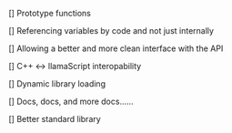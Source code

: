 [] Prototype functions

[] Referencing variables by code and not just internally

[] Allowing a better and more clean interface with the API

[] C++ <-> llamaScript interopability

[] Dynamic library loading

[] Docs, docs, and more docs......

[] Better standard library
